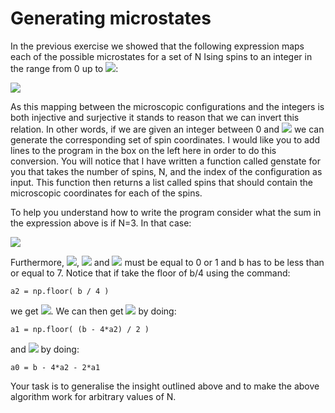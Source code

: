 # Generating microstates

In the previous exercise we showed that the following expression maps each of the possible microstates for a set of N Ising spins to an integer in the range from 0 up to ![](https://render.githubusercontent.com/render/math?math=2^N-1):

![](https://render.githubusercontent.com/render/math?math=b=\sum_{j=1}^N2^{j-1}z(s_j)\qquad\textrm{where}\qquad\z(0)=-1\qquad\textrm{and}\qquad\z(1)=1)

As this mapping between the microscopic configurations and the integers is both injective and surjective it stands to reason that we can invert this relation.  In other words, if we are given an integer between 0 and ![](https://render.githubusercontent.com/render/math?math=2^N-1) we can generate the corresponding set of spin coordinates.  I would like you to add lines to the program in the box on the left here in order to do this conversion.  You will notice that I have written a function called genstate for you that takes the number of spins, N, and the index of the configuration as input.  This function then returns a list called spins that should contain the microscopic coordinates for each of the spins.

To  help you understand how to write the program consider what the sum in the expression above is if N=3.  In that case:

![](https://render.githubusercontent.com/render/math?math=b=a_0%2B+2a_1%2B+4a_2)

Furthermore, ![](https://render.githubusercontent.com/render/math?math=a_0), ![](https://render.githubusercontent.com/render/math?math=a_1) and ![](https://render.githubusercontent.com/render/math?math=a_2) must be equal to 0 or 1 and b has to be less than or equal to 7.  Notice that if take the floor of  b/4 using the command:

````
a2 = np.floor( b / 4 )
````

 we get ![](https://render.githubusercontent.com/render/math?math=a_2).  We can then get ![](https://render.githubusercontent.com/render/math?math=a_1) by doing:

````
a1 = np.floor( (b - 4*a2) / 2 )
````

and ![](https://render.githubusercontent.com/render/math?math=a_0) by doing:

````
a0 = b - 4*a2 - 2*a1
````

Your task is to generalise the insight outlined above and to make the above algorithm work for arbitrary values of N.
